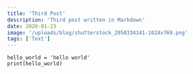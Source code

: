 ```yaml
---
title: 'Third Post'
description: 'Third post written in Markdown'
date: 2020-01-23
image: '/uploads/blog/shutterstock_2050334141-1024x769.png'
tags: ['Text']
---
```


```
hello_world = 'hello world'
print(hello_world)
```
